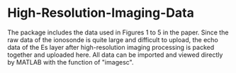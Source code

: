 # High-Resolution-Imaging-Data
The  package includes the data used in Figures 1 to 5 in the paper.
Since the raw data of the ionosonde is quite large and difficult to upload, the echo data of the Es layer after high-resolution imaging processing is packed together and uploaded here. 
All data can be imported and viewed directly by MATLAB with the function of "imagesc".

